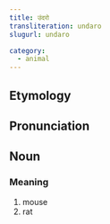 ```yaml
---
title: उंदरो
transliteration: undaro
slugurl: undaro

category: 
  - animal
---
```


## Etymology

## Pronunciation

## Noun
### Meaning
1. mouse
2. rat
